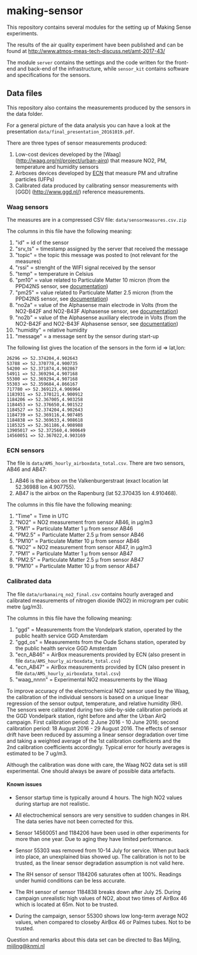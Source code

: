 # making-sensor

This repository contains several modules for the setting up of Making Sense experiments.

The results of the air quality experiment have been published and can be found at http://www.atmos-meas-tech-discuss.net/amt-2017-43/

The module `server` contains the settings and the code written for the front-end and back-end of the infrastructure, while `sensor_kit` contains software and specifications for the sensors.

## Data files
This repository also contains the measurements produced by the sensors in the data folder.

For a general picture of the data analysis you can have a look at the presentation `data/final_presentation_20161019.pdf`.

There are three types of sensor measurements produced:

1. Low-cost devices developed by the [Waag] (http://waag.org/nl/project/urban-airq) that measure NO2, PM, temperature and humidity sensors
2. Airboxes devices developed by [ECN](https://www.ecn.nl) that measure PM and ultrafine particles (UFPs)
3. Calibrated data produced by calibrating sensor measurements with [GGD] (http://www.ggd.nl/) reference measurements.

### Waag sensors

The measures are in a compressed CSV file: `data/sensormeasures.csv.zip`

The columns in this file have the following meaning:

1. "id" = id of the sensor
2. "srv_ts" = timestamp assigned by the server that received the message
3. "topic" = the topic this message was posted to (not relevant for the measures)
4. "rssi" = strenght of the WIFI signal received by the sensor
5. "temp" = temperature in Celsius
6. "pm10" = value related to Particulate Matter 10 micron (from the PPD42NS sensor, see [documentation](./sensor_kit/doc/Sensor_Kit_doc.pdf))
7. "pm25" = value related to Particulate Matter 2.5 micron (from the PPD42NS sensor, see [documentation](./sensor_kit/doc/Sensor_Kit_doc.pdf))
8. "no2a" = value of the Alphasense main electrode in Volts (from the NO2-B42F and NO2-B43F Alphasense sensor, see [documentation](./sensor_kit/doc/Sensor_Kit_doc.pdf))
9. "no2b" = value of the Alphasense auxiliary electrode in Volts (from the NO2-B42F and NO2-B43F Alphasense sensor, see [documentation](./sensor_kit/doc/Sensor_Kit_doc.pdf))
10. "humidity" = relative humidity
11. "message" = a message sent by the sensor during start-up

The following list gives the location of the sensors in the form id => lat,lon:
```
26296 => 52.374204,4.902643
53788 => 52.370778,4.900735
54200 => 52.371874,4.902867
54911 => 52.369294,4.907168
55300 => 52.369294,4.907168
55303 => 52.359684,4.866167
717780 => 52.369123,4.906964
1183931 => 52.370121,4.900912
1184206 => 52.367005,4.903258
1184453 => 52.376650,4.901522
1184527 => 52.374204,4.902643
1184739 => 52.369116,4.907405
1184838 => 52.369633,4.908618
1185325 => 52.361186,4.908988
13905017 => 52.372560,4.900649
14560051 => 52.367022,4.903169
```

### ECN sensors

The file is `data/AMS_hourly_airboxdata_total.csv`. There are two sensors, AB46 and AB47:

1. AB46 is the airbox on the Valkenburgerstraat (exact location lat 52.36988 lon 4.907755).
2. AB47 is the airbox on the Rapenburg (lat 52.370435 lon 4.910468).

The columns in this file have the following meaning:

1. "Time" = Time in UTC
2. "NO2" = NO2 measurement from sensor AB46, in μg/m3
3. "PM1" = Particulate Matter 1 μ from sensor AB46
4. "PM2.5" = Particulate Matter 2.5 μ from sensor AB46
5. "PM10" = Particulate Matter 10 μ from sensor AB46
6. "NO2" = NO2 measurement from sensor AB47, in μg/m3
7. "PM1" = Particulate Matter 1 μ from sensor AB47
8. "PM2.5" = Particulate Matter 2.5 μ from sensor AB47
9. "PM10" = Particulate Matter 10 μ from sensor AB47

### Calibrated data
The file `data/urbanairq_no2_final.csv` contains hourly averaged and calibrated measurements of nitrogen dioxide (NO2) in microgram per cubic metre (μg/m3).

The columns in this file have the following meaning:

1. "ggd" = Measurements from the Vondelpark station, operated by the public health service GGD Amsterdam
2. "ggd_os" = Measurements from the Oude Schans station, operated by the public health service GGD Amsterdam 
3. "ecn_AB46" = AirBox measurements provided by ECN (also present in file `data/AMS_hourly_airboxdata_total.csv`)
4. "ecn_AB47" = AirBox measurements provided by ECN (also present in file `data/AMS_hourly_airboxdata_total.csv`)
5. "waag_nnnn" = Experimental NO2 measurements by the Waag

To improve accuracy of the electrochemical NO2 sensor used by the Waag, the calibration of the individual sensors is based on a unique linear regression of the sensor output, temperature, and relative humidity (RH). The sensors were calibrated during two side-by-side calibration periods at the GGD Vondelpark station, right before and after the Urban AirQ campaign. First calibration period: 2 June 2016 - 10 June 2016; second calibration period: 18 August 2016 - 29 August 2016. The effects of sensor drift have been reduced by assuming a linear sensor degradation over time and taking a weighted average of the 1st calibration coefficients and the 2nd calibration coefficients accordingly. Typical error for hourly averages is estimated to be 7 ug/m3.

Although the calibration was done with care, the Waag NO2 data set is still experimental. One should always be aware of possible data artefacts.


#### Known issues

* Sensor startup time is typically around 4 hours. The high NO2 values during startup are not realistic.

* All electrochemical sensors are very sensitive to sudden changes in RH. The data series have not been corrected for this.

* Sensor 14560051 and 1184206 have been used in other experiments for more than one year. Due to aging they have limited performance.

* Sensor 55303 was removed from 10-14 July for service. When put back into place, an unexplained bias showed up. The calibration is not to be trusted, as the linear sensor degradation assumption is not valid here.


* The RH sensor of sensor 1184206 saturates often at 100%. Readings under humid conditions can be less accurate.

* The RH sensor of sensor 1184838 breaks down after July 25. During campaign unrealistic high values of NO2, about two times of AirBox 46 which is located at 65m. Not to be trusted.

* During the campaign, sensor 55300 shows low long-term average NO2 values, when compared to closeby AirBox 46 or Palmes tubes. Not to be trusted.


Question and remarks about this data set can be directed to Bas Mijling, mijling@knmi.nl
